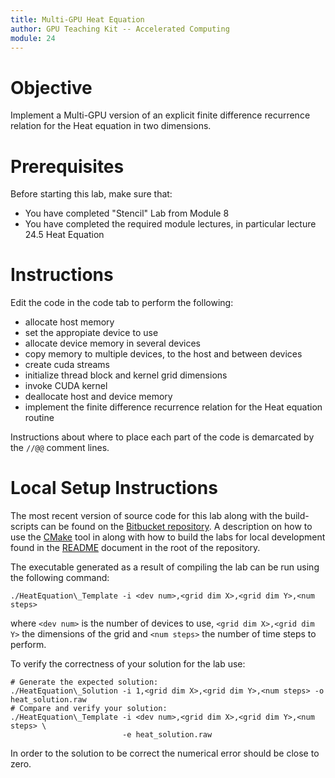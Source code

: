 ```yaml
---
title: Multi-GPU Heat Equation
author: GPU Teaching Kit -- Accelerated Computing
module: 24
---
```


# Objective

Implement a Multi-GPU version of an explicit finite difference recurrence relation for the Heat equation in two dimensions.

# Prerequisites

Before starting this lab, make sure that:

- You have completed "Stencil" Lab from Module 8
- You have completed the required module lectures, in particular lecture 24.5 Heat Equation

# Instructions

Edit the code in the code tab to perform the following:

- allocate host memory
- set the appropiate device to use
- allocate device memory in several devices
- copy memory to multiple devices, to the host and between devices
- create cuda streams
- initialize thread block and kernel grid dimensions
- invoke CUDA kernel
- deallocate host and device memory
- implement the finite difference recurrence relation for the Heat equation routine

Instructions about where to place each part of the code is demarcated by the `//@@` comment lines.

# Local Setup Instructions

The most recent version of source code for this lab along with the build-scripts can be found on the [Bitbucket repository](https://bitbucket.org/hwuligans/gputeachingkit-labs/src). A description on how to use the [CMake](https://cmake.org/) tool in along with how to build the labs for local development found in the [README](https://bitbucket.org/hwuligans/gputeachingkit-labs/src/master/README.md) document in the root of the repository.

The executable generated as a result of compiling the lab can be run using the following command:

```{.bash}
./HeatEquation\_Template -i <dev num>,<grid dim X>,<grid dim Y>,<num steps>
```

where `<dev num>` is the number of devices to use, `<grid dim X>,<grid dim Y>` the dimensions of the grid and `<num steps>` the number of time steps to perform. 

To verify the correctness of your solution for the lab use:

```{.bash}
# Generate the expected solution:
./HeatEquation\_Solution -i 1,<grid dim X>,<grid dim Y>,<num steps> -o heat_solution.raw
# Compare and verify your solution: 
./HeatEquation\_Template -i <dev num>,<grid dim X>,<grid dim Y>,<num steps> \
                         -e heat_solution.raw
```

In order to the solution to be correct the numerical error should be close to zero.
